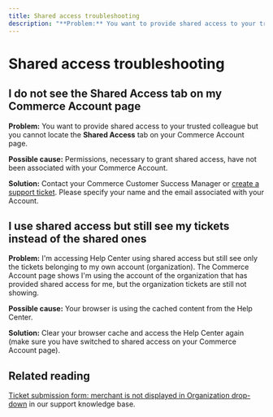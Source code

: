 ```yaml
---
title: Shared access troubleshooting
description: "**Problem:** You want to provide shared access to your trusted colleague but you cannot locate the **Shared Access** tab on your Commerce Account page."
---
```


# Shared access troubleshooting

## I do not see the Shared Access tab on my Commerce Account page

 **Problem:** You want to provide shared access to your trusted colleague but you cannot locate the **Shared Access** tab on your Commerce Account page.

 **Possible cause:** Permissions, necessary to grant shared access, have not been associated with your Commerce Account.

 **Solution:** Contact your Commerce Customer Success Manager or [create a support ticket](https://support.magento.com/hc/en-us/articles/360000913794#merchant-not-displayed). Please specify your name and the email associated with your Account.

## I use shared access but still see my tickets instead of the shared ones

 **Problem:** I'm accessing Help Center using shared access but still see only the tickets belonging to my own account (organization). The Commerce Account page shows I'm using the account of the organization that has provided shared access for me, but the organization tickets are still not showing.

 **Possible cause:** Your browser is using the cached content from the Help Center.

 **Solution:** Clear your browser cache and access the Help Center again (make sure you have switched to shared access on your Commerce Account page).

## Related reading

[Ticket submission form: merchant is not displayed in Organization drop-down](https://support.magento.com/hc/en-us/articles/360000913794#merchant-not-displayed) in our support knowledge base.